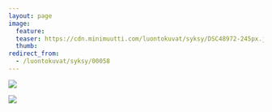 ```yaml
---
layout: page
image:
  feature:
  teaser: https://cdn.minimuutti.com/luontokuvat/syksy/DSC48972-245px.jpg
  thumb:
redirect_from:
  - /luontokuvat/syksy/00058
---
```


![](https://cdn.minimuutti.com/luontokuvat/syksy/DSC48972-800px.jpg)

![](https://cdn.minimuutti.com/luontokuvat/syksy/DSC48971-800px.jpg)

